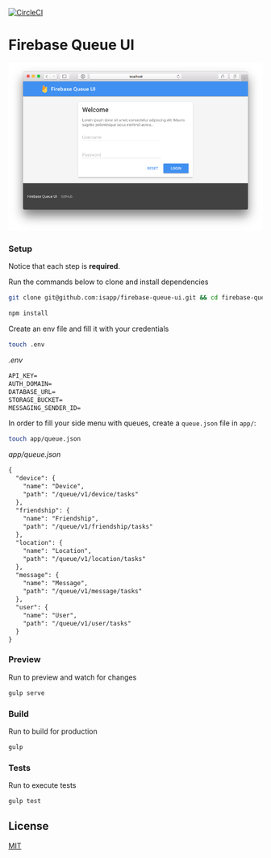 [![CircleCI](https://circleci.com/gh/isapp/firebase-queue-ui.svg?style=svg)](https://circleci.com/gh/isapp/firebase-queue-ui)

# Firebase Queue UI

![](screenshot.png)

### Setup

Notice that each step is **required**.

Run the commands below to clone and install dependencies

```bash
git clone git@github.com:isapp/firebase-queue-ui.git && cd firebase-queue-ui
```

```bash
npm install
```

Create an env file and fill it with your credentials

```bash
touch .env
```

*.env*
```
API_KEY=
AUTH_DOMAIN=
DATABASE_URL=
STORAGE_BUCKET=
MESSAGING_SENDER_ID=
```

In order to fill your side menu with queues, create a `queue.json` file in `app/`:

```bash
touch app/queue.json
```

*app/queue.json*
```
{
  "device": {
    "name": "Device",
    "path": "/queue/v1/device/tasks"
  },
  "friendship": {
    "name": "Friendship",
    "path": "/queue/v1/friendship/tasks"
  },
  "location": {
    "name": "Location",
    "path": "/queue/v1/location/tasks"
  },
  "message": {
    "name": "Message",
    "path": "/queue/v1/message/tasks"
  },
  "user": {
    "name": "User",
    "path": "/queue/v1/user/tasks"
  }
}
```

### Preview

Run to preview and watch for changes

```bash
gulp serve
```

### Build

Run to build for production

```bash
gulp
```

### Tests

Run to execute tests

```bash
gulp test
```

## License

[MIT](LICENSE)
